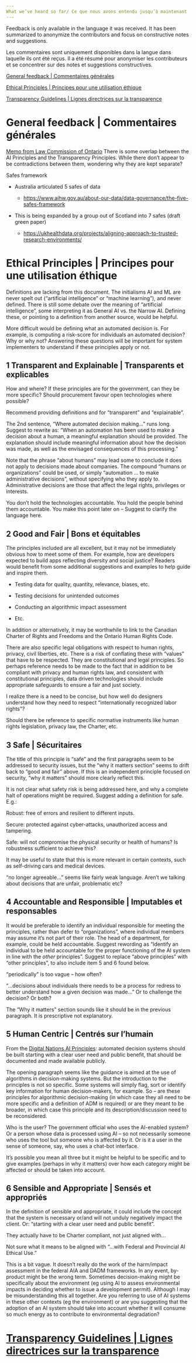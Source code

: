 ```yaml
---
What we’ve heard so far/ Ce que nous avons entendu jusqu’à maintenant
---
```


Feedback is only available in the language it was received. It has been
summarized to anonymize the contributors and focus on constructive notes and
suggestions.

Les commentaires sont uniquement disponibles dans la langue dans laquelle ils
ont été reçus. Il a été résumé pour anonymiser les contributeurs et se
concentrer sur des notes et suggestions constructives.

[General feedback | Commentaires générales](#general)

[Ethical Principles | Principes pour une utilisation éthique](#ethical)

[Transparency Guidelines | Lignes directrices sur la
transparence](https://github.com/ongov/Transparency-Guidelines/blob/master/Ontario%20AI%20Transparency%20feedback.md)

General feedback | Commentaires générales <a name="general"></a>
==========================================

[Memo from Law Commission of Ontario](https://github.com/ongov/Transparency-Guidelines/blob/master/LCO%20Memo%20to%20ODS%20-%20June%2030%202020.pdf)
There is some overlap between the AI Principles and the Transparency Principles. While there don’t appear to be contradictions between them, wondering why they are kept separate?

Safes framework

-   Australia articulated 5 safes of data

    -   <https://www.aihw.gov.au/about-our-data/data-governance/the-five-safes-framework>

-   This is being expanded by a group out of Scotland into 7 safes (draft green paper)

    -   <https://ukhealthdata.org/projects/aligning-approach-to-trusted-research-environments/>

Ethical Principles | Principes pour une utilisation éthique <a name="ethical"></a>
============================================================

Definitions are lacking from this document. The initialisms AI and ML are never spelt out (“artificial intelligence” or “machine learning”), and never defined. There is still some debate over the meaning of “artificial intelligence”, some
interpreting it as General AI vs. the Narrow AI. Defining these, or pointing to a definition from another source, would be helpful.

More difficult would be defining what an automated decision is. For example, is
computing a risk-score for individuals an automated decision? Why or why not?
Answering these questions will be important for system implementers to
understand if these principles apply or not.

1 Transparent and Explainable | Transparents et explicables
------------------------------------------------------------

How and where? If these principles are for the government, can they be more specific? Should procurement favour open technologies where possible?

Recommend providing definitions and for “transparent” and “explainable”.

The 2nd sentence, “Where automated decision making…” runs long. Suggest to rewrite as: “When an automation has been used to make a decision about a human, a meaningful explanation should be provided. The explanation should include meaningful information about how the decision was made, as well as the envisaged consequences of this processing.”

Note that the phrase “about humans” may lead some to conclude it does not apply to decisions made about companies. The compound “humans or organizations” could be used, or simply “automation … to make administrative decisions”, without specifying who they apply to. Administrative decisions are those that affect the legal rights, privileges or interests.

You don’t hold the technologies accountable. You hold the people behind them accountable. You make this point later on – Suggest to clarify the language here.

2 Good and Fair | Bons et équitables
-------------------------------------

The principles included are all excellent, but it may not be immediately obvious how to meet some of them. For example, how are developers expected to build apps reflecting diversity and social justice? Readers would benefit from some additional suggestions and examples to help guide and inspire them.

-   Testing data for quality, quantity, relevance, biases, etc.

-   Testing decisions for unintended outcomes

-   Conducting an algorithmic impact assessment

-   Etc.

In addition or alternatively, it may be worthwhile to link to the Canadian Charter of Rights and Freedoms and the Ontario Human Rights Code.

There are also specific legal obligations with respect to human rights, privacy, civil liberties, etc. There is a risk of conflating these with “values” that have to be respected. They are constitutional and legal principles. So perhaps reference needs to be made to the fact that in addition to be compliant with privacy and human rights law, and consistent with constitutional principles, data driven technologies should include appropriate safeguards to ensure a fair and just society.

I realize there is a need to be concise, but how well do designers understand how they need to respect “internationally recognized labor rights”?

Should there be reference to specific normative instruments like human rights legislation, privacy law, the Charter, etc.

3 Safe | Sécuritaires
----------------------

The title of this principle is “safe” and the first paragraphs seem to be addressed to security issues, but the “why it matters section” seems to drift back to “good and fair” above. If this is an independent principle focused on security, “why it matters” should more clearly reflect this.

It is not clear what safety risk is being addressed here, and why a complete halt of operations might be required. Suggest adding a definition for safe. E.g.:

Robust: free of errors and resilient to different inputs.

Secure: protected against cyber-attacks, unauthorized access and tampering.

Safe: will not compromise the physical security or health of humans? Is robustness sufficient to achieve this?

It may be useful to state that this is more relevant in certain contexts, such as self-driving cars and medical devices.

“no longer agreeable…” seems like fairly weak language. Aren’t we talking about decisions that are unfair, problematic etc?

4 Accountable and Responsible | Imputables et responsables
-----------------------------------------------------------

It would be preferable to identify an individual responsible for meeting the principles, rather than defer to “organizations”, where individual members may assume it’s not part of their role. The head of a department, for example, could be held accountable. Suggest rewording as “Identify an individual to be held accountable for the proper functioning of the AI system in line with the *other* principles”. Suggest to replace “above principles” with “other principles”, to
also include item 5 and 6 found below.

“periodically” is too vague – how often?

“…decisions about individuals there needs to be a process for redress to better understand how a given decision was made…” Or to challenge the decision? Or both?

The “Why it matters” section sounds like it should be in the previous paragraph. It is prescriptive not explanatory.

5 Human Centric | Centrés sur l’humain
---------------------------------------

From the [Digital Nations AI Principles](https://leadingdigitalgovs.org/comunicacion/noticias/artificial-intelligence):
automated decision systems should be built starting with a clear user need and public benefit, that should be documented and made available publicly.

The opening paragraph seems like the guidance is aimed at the use of algorithms in decision-making systems. But the introduction to the principles is not so specific. Some systems will simply flag, sort or identify key information for
human decision-makers, for example. So – are these principles for algorithmic decision-making (in which case they all need to be more specific and a definition of ADM is required) or are they meant to be broader, in which case this principle and its description/discussion need to be reconsidered.

Who is the user? The government official who uses the AI-enabled system? Or a person whose data is processed using AI – so not necessarily someone who uses the tool but someone who is affected by it. Or is it a user in the sense of someone, say, who uses a chat-bot interface.

It’s possible you mean all three but it might be helpful to be specific and to give examples (perhaps in why it matters) over how each category might be affected or should be taken into account.

6 Sensible and Appropriate | Sensés et appropriés
--------------------------------------------------

In the definition of sensible and appropriate, it could include the concept that the system is necessary or/and will not unduly negatively impact the client. Or: “starting with a clear user need and public benefit”.

They actually have to be Charter compliant, not just aligned with…

Not sure what it means to be aligned with “…with Federal and Provincial AI Ethical Use.”

This is a bit vague. It doesn’t really do the work of the harm/impact assessment in the federal AIA and DADM frameworks. In any event, by-product might be the wrong term. Sometimes decision-making might be specifically about the environment (eg using AI to assess environmental impacts in deciding whether to issue a development permit). Although I may be misunderstanding this all together. Are you referring to use of AI systems in these other contexts (eg the environment) or are you suggesting that the adoption of an AI system should take into account whether it will consume so much energy as to contribute to environmental degradation?

[Transparency Guidelines | Lignes directrices sur la transparence](https://github.com/ongov/Transparency-Guidelines/blob/master/Ontario%20AI%20Transparency%20feedback.md)
=================================================================
